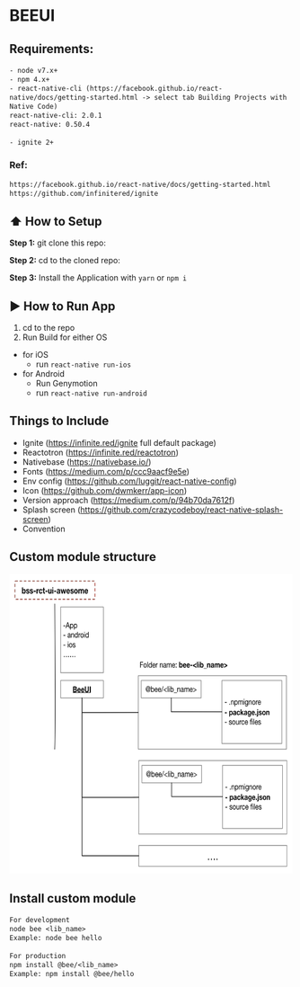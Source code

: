 #  BEEUI

## Requirements:
```
- node v7.x+
- npm 4.x+
- react-native-cli (https://facebook.github.io/react-native/docs/getting-started.html -> select tab Building Projects with Native Code)
react-native-cli: 2.0.1
react-native: 0.50.4

- ignite 2+
```

### Ref:
```
https://facebook.github.io/react-native/docs/getting-started.html
https://github.com/infinitered/ignite
```

## :arrow_up: How to Setup

**Step 1:** git clone this repo:

**Step 2:** cd to the cloned repo:

**Step 3:** Install the Application with `yarn` or `npm i`


## :arrow_forward: How to Run App

1. cd to the repo
2. Run Build for either OS
  * for iOS
    * run `react-native run-ios`
  * for Android
    * Run Genymotion
    * run `react-native run-android`

## Things to Include
- Ignite (https://infinite.red/ignite full default package)
- Reactotron (https://infinite.red/reactotron)
- Nativebase (https://nativebase.io/)
- Fonts (https://medium.com/p/ccc9aacf9e5e)
- Env config (https://github.com/luggit/react-native-config)
- Icon (https://github.com/dwmkerr/app-icon)
- Version approach (https://medium.com/p/94b70da7612f)
- Splash screen (https://github.com/crazycodeboy/react-native-splash-screen)
- Convention

## Custom module structure
<img src="bee-structure.png" height="533"/>

## Install custom module
```
For development
node bee <lib_name>
Example: node bee hello

For production
npm install @bee/<lib_name>
Example: npm install @bee/hello
```


